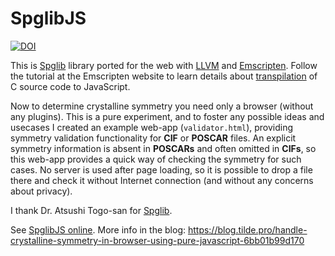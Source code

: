 SpglibJS
======
[![DOI](https://zenodo.org/badge/18811/blokhin/spglibjs.svg)](https://zenodo.org/badge/latestdoi/18811/blokhin/spglibjs)

This is [Spglib](https://github.com/atztogo/spglib) library ported for the web with [LLVM](http://llvm.org) and [Emscripten](http://emscripten.org).
Follow the tutorial at the Emscripten website to learn details about [transpilation](https://en.wikipedia.org/wiki/Source-to-source_compiler) of C source code to JavaScript.

Now to determine crystalline symmetry you need only a browser (without any plugins). This is a pure experiment, and to foster any possible ideas and usecases I created an example web-app (```validator.html```), providing symmetry validation functionality for **CIF** or **POSCAR** files. An explicit symmetry information is absent in **POSCARs** and often omitted in **CIFs**, so this web-app provides a quick way of checking the symmetry for such cases. No server is used after page loading, so it is possible to drop a file there and check it without Internet connection (and without any concerns about privacy).

I thank Dr. Atsushi Togo-san for [Spglib](https://github.com/atztogo/spglib).

See [SpglibJS online](http://blokhin.github.io/spglibjs).
More info in the blog: https://blog.tilde.pro/handle-crystalline-symmetry-in-browser-using-pure-javascript-6bb01b99d170
